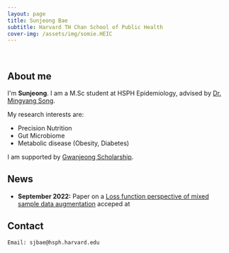 ```yaml
---
layout: page
title: Sunjeong Bae
subtitle: Harvard TH Chan School of Public Health
cover-img: /assets/img/somie.HEIC
---
```


<br/>

## About me


I'm **Sunjeong**. I am a M.Sc student at HSPH Epidemiology, advised by [Dr. Mingyang Song](https://www.hsph.harvard.edu/song-lab/people/mingyang-song-mbbs-scd/). 

My research interests are:
* Precision Nutrition
* Gut Microbiome
* Metabolic disease (Obesity, Diabetes)

I am supported by [Gwanjeong Scholarship](http://ikef.or.kr/).


## News
* **September 2022:** Paper on a [Loss function perspective of mixed sample data augmentation](https://arxiv.org/abs/2208.09913) acceped at 


## Contact

```
Email: sjbae@hsph.harvard.edu
```
